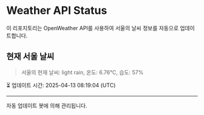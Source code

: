 
# Weather API Status

이 리포지토리는 OpenWeather API를 사용하여 서울의 날씨 정보를 자동으로 업데이트합니다.

## 현재 서울 날씨
> 서울의 현재 날씨: light rain, 온도: 6.76°C, 습도: 57%

⏳ 업데이트 시간: 2025-04-13 08:19:04 (UTC)

---
자동 업데이트 봇에 의해 관리됩니다.
